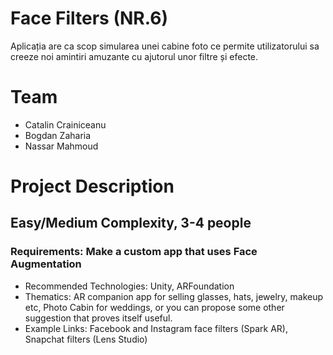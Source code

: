 

# Face Filters (NR.6)

Aplicația are ca scop simularea unei cabine foto ce permite utilizatorului sa creeze noi amintiri amuzante cu ajutorul unor filtre și efecte.

# Team

  - Catalin Crainiceanu
  - Bogdan Zaharia
  - Nassar Mahmoud

# Project Description

## Easy/Medium Complexity, 3-4 people
### Requirements: Make a custom app that uses Face Augmentation
* Recommended Technologies: Unity, ARFoundation
* Thematics: AR companion app for selling glasses, hats, jewelry, makeup etc, Photo Cabin for weddings, or you can propose some other suggestion that proves itself useful.
* Example Links: Facebook and Instagram face filters (Spark AR), Snapchat filters (Lens Studio)
